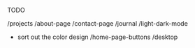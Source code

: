 TODO

/projects
/about-page
/contact-page
/journal
/light-dark-mode
- sort out the color design
/home-page-buttons
/desktop

